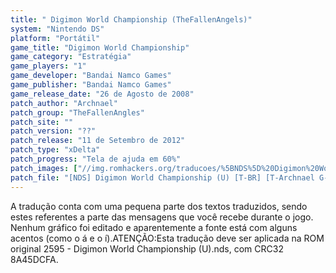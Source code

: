 ```yaml
---
title: " Digimon World Championship (TheFallenAngels)"
system: "Nintendo DS"
platform: "Portátil"
game_title: "Digimon World Championship"
game_category: "Estratégia"
game_players: "1"
game_developer: "Bandai Namco Games"
game_publisher: "Bandai Namco Games"
game_release_date: "26 de Agosto de 2008"
patch_author: "Archnael"
patch_group: "TheFallenAngles"
patch_site: ""
patch_version: "??"
patch_release: "11 de Setembro de 2012"
patch_type: "xDelta"
patch_progress: "Tela de ajuda em 60%"
patch_images: ["//img.romhackers.org/traducoes/%5BNDS%5D%20Digimon%20World%20Championship%20-%201.png","//img.romhackers.org/traducoes/%5BNDS%5D%20Digimon%20World%20Championship%20-%20Archnael%20-%202.png","//img.romhackers.org/traducoes/%5BNDS%5D%20Digimon%20World%20Championship%20-%20Archnael%20-%203.png"]
patch_file: "[NDS] Digimon World Championship (U) [T-BR] [T-Archnael G-TheFallenAngels] [A-2012].rar"
---
```

A tradução conta com uma pequena parte dos textos traduzidos, sendo estes referentes a parte das mensagens que você recebe durante o jogo. Nenhum gráfico foi editado e aparentemente a fonte está com alguns acentos (como o á e o í).ATENÇÃO:Esta tradução deve ser aplicada na ROM original 2595 - Digimon World Championship (U).nds, com CRC32 8A45DCFA.